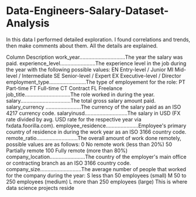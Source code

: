# Data-Engineers-Salary-Dataset-Analysis
In this data I performed detailed exploration. I found correlations and trends, then make comments about them. All the details are explained.




Column							Description
work_year...............................The year the salary was paid.
experience_level........................The experience level in the job during the year with the following possible values: 
					EN Entry-level / Junior MI Mid-level / Intermediate SE Senior-level / Expert EX Executive-level / Director
employment_type.........................The type of employement for the role: PT Part-time FT Full-time CT Contract FL Freelance
job_title...............................The role worked in during the year.
salary..................................The total gross salary amount paid.
salary_currency	........................The currency of the salary paid as an ISO 4217 currency code.
salaryinusd.............................The salary in USD (FX rate divided by avg. USD rate for the respective year via fxdata.foorilla.com).
employee_residence......................Employee's primary country of residence in during the work year as an ISO 3166 country code.
remote_ratio............................The overall amount of work done remotely, possible values are as follows: 0 No remote work (less than 20%)
					 50 Partially remote 100 Fully remote (more than 80%)
company_location........................The country of the employer's main office or contracting branch as an ISO 3166 country code.
company_size............................The average number of people that worked for the company during the year: S less than 50 employees 
					(small) M 50 to 250 employees (medium) L more than 250 employees (large)
This is where data science projects reside
